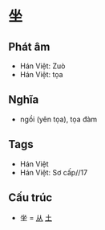 # 坐

## Phát âm
* Hán Việt: Zuò
* Hán Việt: tọa

## Nghĩa
* ngồi (yên tọa), tọa đàm

## Tags
* Hán Việt
* Hán Việt: Sơ cấp//17

## Cấu trúc
* 坐 = [从](从.md) [土](土.md)

<script>window.HANZI_FIELD='坐';</script>